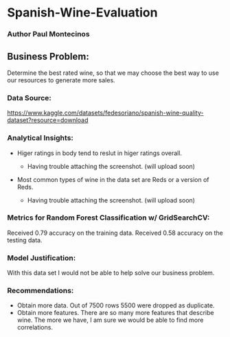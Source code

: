 # Spanish-Wine-Evaluation
### Author Paul Montecinos

## Business Problem:
Determine the best rated wine, so that we may choose the best way to use our resources to generate more sales.

### Data Source: 
https://www.kaggle.com/datasets/fedesoriano/spanish-wine-quality-dataset?resource=download

### Analytical Insights:
* Higer ratings in body tend to reslut in higer ratings overall.
  - Having trouble attaching the screenshot. (will upload soon)

* Most common types of wine in the data set are Reds or a version of Reds.
  - Having trouble attaching the screenshot. (will upload soon)
  
### Metrics for Random Forest Classification w/ GridSearchCV:
Received 0.79 accuracy on the training data.
Received 0.58 accuracy on the testing data.

### Model Justification:
With this data set I would not be able to help solve our business problem.

### Recommendations:
* Obtain more data. Out of 7500 rows 5500 were dropped as duplicate.
* Obtain more features. There are so many more features that describe wine. The more we have, I am sure we would be able to find more correlations.
